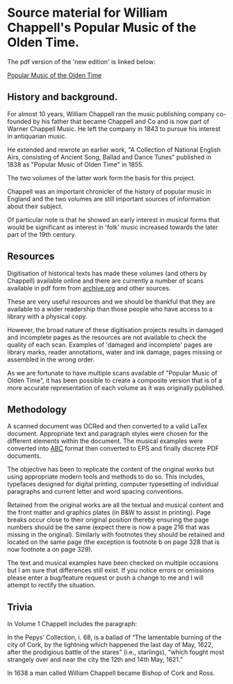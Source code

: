 # Source material for William Chappell's Popular Music of the Olden Time.

The pdf version of the 'new edition' is linked below:

[Popular Music of the Olden Time](https://github.com/petemitton/chappell/blob/main/volume1/volume1.pdf) 

## History and background.

For almost 10 years, William Chappell ran the music publishing company co-founded by his father that became Chappell and Co and is now part of Warner Chappell Music. He left the company in 1843 to pursue his interest in antiquarian music.

He extended and rewrote an earlier work, "A Collection of National English Airs, consisting of Ancient Song, Ballad and Dance Tunes" published in 1838 as "Popular Music of Olden Time" in 1855.

The two volumes of the latter work form the basis for this project. 

Chappell was an important chronicler of the history of popular music in England and the two volumes are still important sources of information about their subject.

Of particular note is that he showed an early interest in musical forms that would be significant as interest in 'folk' music increased towards the later part of the 19th century.

## Resources
Digitisation of historical texts has made these volumes (and others by Chappell) available online and there are currently a number of scans available in pdf form from [archive.org](https://archive.org/search.php?query=William%20Chappell&and[]=creator%3A%22chappell%2C+w.+%28william%29%2C+1809-1888%22) and other sources.

These are very useful resources and we should be thankful that they are available to a wider readership than those people who have access to a library with a physical copy.

However, the broad nature of these digitisation projects results in damaged and incomplete pages as the resources are not available to check the quality of each scan. Examples of 'damaged and incomplete' pages are library marks, reader annotations, water and ink damage, pages missing or assembled in the wrong order.

As we are fortunate to have multiple scans available of "Popular Music of Olden Time", it has been possible to create a composite version that is of a more accurate representation of each volume as it was originally published.

## Methodology
A scanned document was OCRed and then converted to a valid LaTex document. Appropriate text and paragraph styles were chosen for the different elements within the document. The musical examples were converted into [ABC](https://abcnotation.com) format then converted to EPS and finally discrete PDF documents.

The objective has been to replicate the content of the original works but using appropriate modern tools and methods to do so. This includes, typefaces designed for digital printing, computer typesetting of individual paragraphs and current letter and word spacing conventions.

Retained from the original works are all the textual and musical content and the front matter and graphics plates (in B&W to assist in printing). Page breaks occur close to their original position thereby ensuring the page numbers should be the same (expect there is now a page 216 that was missing in the original). Similarly with footnotes they should be retained and located on the same page (the exception is footnote b on page 328 that is now footnote a on page 329).

The text and musical examples have been checked on multiple occasions but I am sure that differences still exist. If you notice errors or omissions please enter a bug/feature request or push a change to me and I will attempt to rectify the situation.

## Trivia
In Volume 1 Chappell includes the paragraph:

In the Pepys’ Collection, i. 68, is a ballad of “The lamentable burning of the city of Cork, by the lightning which happened the last day of May, 1622, after the prodigious battle of the stares” (i.e., starlings), “which fought most strangely over and near the city the 12th and 14th May, 1621.”

In 1638 a man called William Chappell became Bishop of Cork and Ross.